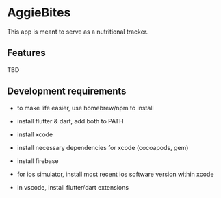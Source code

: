 # AggieBites
This app is meant to serve as a nutritional tracker. 
## Features
TBD

## Development requirements
- to make life easier, use homebrew/npm to install
- install flutter & dart, add both to PATH
- install xcode
- install necessary dependencies for xcode (cocoapods, gem)
- install firebase
- for ios simulator, install most recent ios software version within xcode

- in vscode, install flutter/dart extensions